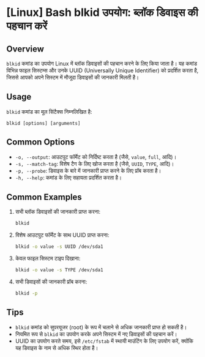 # [Linux] Bash blkid उपयोग: ब्लॉक डिवाइस की पहचान करें

## Overview
`blkid` कमांड का उपयोग Linux में ब्लॉक डिवाइसों की पहचान करने के लिए किया जाता है। यह कमांड विभिन्न फाइल सिस्टम्स और उनके UUID (Universally Unique Identifier) को प्रदर्शित करता है, जिससे आपको अपने सिस्टम में मौजूदा डिवाइसों की जानकारी मिलती है।

## Usage
`blkid` कमांड का मूल सिंटैक्स निम्नलिखित है:

```
blkid [options] [arguments]
```

## Common Options
- `-o, --output`: आउटपुट फॉर्मेट को निर्दिष्ट करता है (जैसे, `value`, `full`, आदि)।
- `-s, --match-tag`: विशेष टैग के लिए खोज करता है (जैसे, `UUID`, `TYPE`, आदि)।
- `-p, --probe`: डिवाइस के बारे में जानकारी प्राप्त करने के लिए प्रॉब करता है।
- `-h, --help`: कमांड के लिए सहायता प्रदर्शित करता है।

## Common Examples
1. सभी ब्लॉक डिवाइसों की जानकारी प्राप्त करना:
   ```bash
   blkid
   ```

2. विशेष आउटपुट फॉर्मेट के साथ UUID प्राप्त करना:
   ```bash
   blkid -o value -s UUID /dev/sda1
   ```

3. केवल फाइल सिस्टम टाइप दिखाना:
   ```bash
   blkid -o value -s TYPE /dev/sda1
   ```

4. सभी डिवाइसों की जानकारी प्रॉब करना:
   ```bash
   blkid -p
   ```

## Tips
- `blkid` कमांड को सुपरयूजर (root) के रूप में चलाने से अधिक जानकारी प्राप्त हो सकती है।
- नियमित रूप से `blkid` का उपयोग करके अपने सिस्टम में नए डिवाइसों की पहचान करें।
- UUID का उपयोग करते समय, इसे `/etc/fstab` में स्थायी माउंटिंग के लिए उपयोग करें, क्योंकि यह डिवाइस के नाम से अधिक स्थिर होता है।